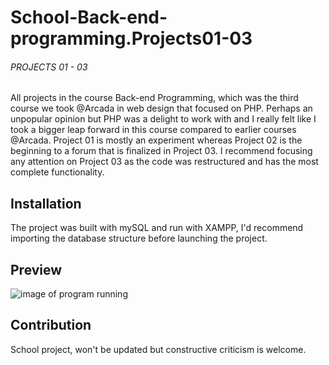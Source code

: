 # School-Back-end-programming.Projects01-03
###### PROJECTS 01 - 03
All projects in the course Back-end Programming, which was the third course we took @Arcada in web design that focused on PHP.
Perhaps an unpopular opinion but PHP was a delight to work with and I really felt like I took a bigger leap forward in this course compared to earlier courses @Arcada.
Project 01 is mostly an experiment whereas Project 02 is the beginning to a forum that is finalized in Project 03.
I recommend focusing any attention on Project 03 as the code was restructured and has the most complete functionality.

## Installation
The project was built with mySQL and run with XAMPP, I'd recommend importing the database structure before launching the project.

## Preview
![image of program running](media/site.gif)

## Contribution
School project, won't be updated but constructive criticism is welcome.

